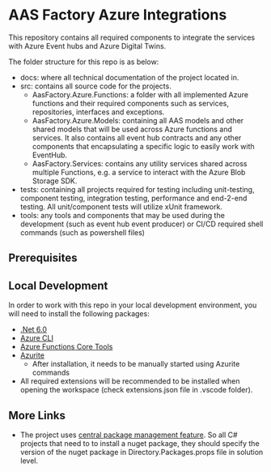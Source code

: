# AAS Factory Azure Integrations

This repository contains all required components to integrate the services with Azure Event hubs and Azure Digital Twins.

The folder structure for this repo is as below:

- docs: where all technical documentation of the project located in.
- src: contains all source code for the projects.
  - AasFactory.Azure.Functions:
  a folder with all implemented Azure functions and their required components such as services, repositories, interfaces and exceptions.
  - AasFactory.Azure.Models:
  containing all AAS models and other shared models that will be used across Azure functions and services.
  It also contains all event hub contracts and any other components that encapsulating a specific logic to easily work with EventHub.
  - AasFactory.Services: contains any utility services shared across multiple Functions, e.g. a service to interact with the Azure Blob Storage SDK.
- tests:
containing all projects required for testing including unit-testing, component testing, integration testing, performance and end-2-end testing.
All unit/component tests will utilize xUnit framework.
- tools:
any tools and components that may be used during the development (such as event hub event producer)
or CI/CD required shell commands (such as powershell files)

## Prerequisites

## Local Development

In order to work with this repo in your local development environment, you will need to install the following packages:

- [.Net 6.0](https://dotnet.microsoft.com/en-us/download)
- [Azure CLI](https://learn.microsoft.com/en-us/cli/azure/install-azure-cli)
- [Azure Functions Core Tools](https://visualstudio.microsoft.com/thank-you-downloading-visual-studio/?sku=enterprise&channel=Release&version=VS2022&source=VSLandingPage&cid=2030&passive=false)
- [Azurite](https://learn.microsoft.com/en-us/azure/storage/common/storage-use-azurite?tabs=visual-studio)
  - After installation, it needs to be manually started using Azurite commands
- All required extensions will be recommended to be installed when opening the workspace (check extensions.json file in .vscode folder).

## More Links

- The project uses [central package management feature](https://learn.microsoft.com/en-us/nuget/consume-packages/central-package-management).
So all C# projects that need to to install a nuget package,
they should specify the version of the nuget package in Directory.Packages.props file in solution level.
